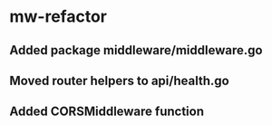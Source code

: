# mw-refactor

## Added package middleware/middleware.go
## Moved router helpers to api/health.go
## Added CORSMiddleware function